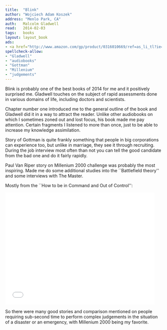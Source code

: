 ```yaml
---
title:	"Blink"
author: "Wojciech Adam Koszek"
address: "Menlo Park, CA"
auth:	Malcolm Gladwell
read:	2014-02-03
tags:	books
layout: layout_book
ads:
- <a href="http://www.amazon.com/gp/product/0316010669/ref=as_li_tl?ie=UTF8&camp=1789&creative=390957&creativeASIN=0316010669&linkCode=as2&tag=wkoszek-20&linkId=FHZVIJBYWUHOOQQI"><img border="0" src="http://ws-na.amazon-adsystem.com/widgets/q?_encoding=UTF8&ASIN=0316010669&Format=_SL160_&ID=AsinImage&MarketPlace=US&ServiceVersion=20070822&WS=1&tag=wkoszek-20" ></a><img src="http://ir-na.amazon-adsystem.com/e/ir?t=wkoszek-20&l=as2&o=1&a=0316010669" width="1" height="1" border="0" alt="" style="border:none !important; margin:0px !important;" />
spellcheck-allow:
- "Gladwell"
- "audiobooks"
- "Gottman"
- "Millenium"
- "judgements"
---
```


Blink is probably one of the best books of 2014 for me and it positively
surprised me. Gladwell touches on the subject of rapid assessments done in
various domains of life, including doctors and scientists.

Chapter number one introduced me to the general outline of the book and
Gladwell did it in a way to attract the reader. Unlike other audiobooks on
which I sometimes zoned out and lost focus, his book made me pay attention.
Certain fragments I listened to more than once, just to be able to increase
my knowledge assimilation.

Story of Gottman is quite frankly something that people in big corporations
can experience too, but unlike in marriage, they see it through recruiting.
During the job interview most often than not you can tell the good candidate
from the bad one and do it fairly rapidly.

Paul Van Riper story on Millenium 2000 challenge was probably the most
inspiring. Made me do some additional studies into the ``Battlefield
theory'' and some interviews with The Master.

Mostly from the ``How to be in Command and Out of Control'':

<iframe width="480" height="360" src="//www.youtube.com/embed/i7B5pFSq7XA" frameborder="0" allowfullscreen></iframe>

So there were many good stories and comparison mentioned on people requiring
sub-second time to perform complex judgements in the situation of a disaster
or an emergency, with Millenium 2000 being my favorite.
